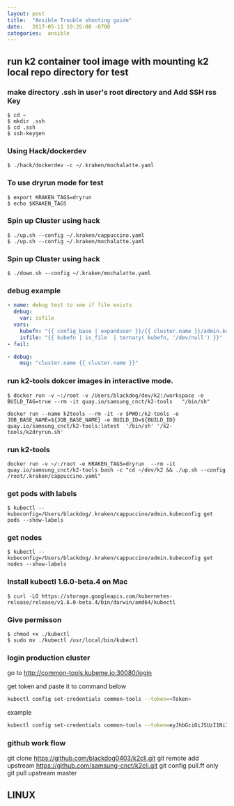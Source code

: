 ```yaml
---
layout: post
title:  "Ansible Trouble shooting guide"
date:   2017-05-11 19:35:00 -0700
categories:  ansible
---
```

## run k2 container tool image with mounting k2 local repo directory for test

### make directory .ssh in user's root directory  and Add SSH rss Key
```
$ cd ~
$ mkdir .ssh
$ cd .ssh
$ ssh-keygen
```

### Using Hack/dockerdev
```
$ ./hack/dockerdev -c ~/.kraken/mochalatte.yaml
```

### To use dryrun mode for test
```
$ export KRAKEN_TAGS=dryrun
$ echo $KRAKEN_TAGS
```

### Spin up Cluster using hack
```
$ ./up.sh --config ~/.kraken/cappuccino.yaml
$ ./up.sh --config ~/.kraken/mochalatte.yaml
```
### Spin up Cluster using hack
```
$ ./down.sh --config ~/.kraken/mochalatte.yaml
```
### debug example
```yaml
- name: debug test to see if file exists
  debug:
    var: isfile
  vars:
    kubefn: "{{ config_base | expanduser }}/{{ cluster.name }}/admin.kubeconfig"
    isfile: "{{ kubefn | is_file  | ternary( kubefn, '/dev/null') }}"
- fail:
```
```yaml
- debug:
    msg: "cluster.name {{ cluster.name }}"
```


### run k2-tools dokcer images in interactive mode.
```
$ docker run -v ~:/root -v /Users/blackdog/dev/k2:/workspace -e BUILD_TAG=true --rm -it quay.io/samsung_cnct/k2-tools   "/bin/sh"
```

```
docker run --name k2tools --rm -it -v $PWD:/k2-tools -e JOB_BASE_NAME=${JOB_BASE_NAME} -e BUILD_ID=${BUILD_ID} quay.io/samsung_cnct/k2-tools:latest  '/bin/sh' '/k2-tools/k2dryrun.sh'
```

### run k2-tools
```
docker run -v ~/:/root -e KRAKEN_TAGS=dryrun  --rm -it quay.io/samsung_cnct/k2-tools bash -c "cd ~/dev/k2 && ./up.sh --config /root/.kraken/cappuccino.yaml"
```

### get pods with labels
```
$ kubectl --kubeconfig=/Users/blackdog/.kraken/cappuccino/admin.kubeconfig get pods --show-labels
```

### get nodes
```
$ kubectl --kubeconfig=/Users/blackdog/.kraken/cappuccino/admin.kubeconfig get nodes --show-labels
```

### Install kubectl 1.6.0-beta.4 on Mac
```
$ curl -LO https://storage.googleapis.com/kubernetes-release/release/v1.6.0-beta.4/bin/darwin/amd64/kubectl
```

### Give permisson
```
$ chmod +x ./kubectl
$ sudo mv ./kubectl /usr/local/bin/kubectl
```

### login production cluster

go to http://common-tools.kubeme.io:30080/login

get token and paste it to command below

```bash
kubectl config set-credentials common-tools --token=<Token>
```

example

```bash
kubectl config set-credentials common-tools --token=eyJhbGciOiJSUzI1NiIsImtpZCI6IjMzMDJiZDM0NjJiM2UxZTMzODM0ZmM4NDljMmE4YjBjYWQzZDJjYjEifQ.eyJpc3MiOiJodHRwczovL2NvbW1vbi10b29scy5rdWJlbWUuaW86MzA0NDMiLCJzdWIiOiIyNTg5MDAxMCIsImF1ZCI6ImV4YW1wbGUtYXBwIiwiZXhwIjoxNDk4NjcxMzMyLCJpYXQiOjE0OTg1ODQ5MzIsImVtYWlsIjoiYmxhY2tkb2cwNDAzQGdtYWlsLmNvbSIsImVtYWlsX3ZlcmlmaWVkIjp0cnVlLCJuYW1lIjoiS3dhbmd5b3VuZyBBbGxlbiBLaW0ifQ.bwz3CxpPZOj5_Ra6W9WJ8oM5WA8sEsbTvyauuD-D2b9ldBsBbwL3BbsXjgqa6fNcgOVoV1sB9N7yh613DW4hjgvzd_K_hHBfUU4XVpYoFYViCZ63_ndJ00hnHubo6dW4s4ubH7wjzFAXYi8ZhLPbbeb7wODJQPbNjUuVcTgbPkzne2Ezra_xMocqlOiMhYxO_EdNdmGoVEpRLWD6aeyW18cUS3oLxyT1nryrYEegaA8jvwX0epg2KrG07O0UhjS7MxZ8aJ8nIXrEohlcJDfDZZJh6iQfojEOvj0OucAqFf7EjCoNa_h8u1Oil1-PSli2de9fLuQLZTfk2KPB7rsIuA
```
### github work flow

git clone https://github.com/blackdog0403/k2cli.git
git remote add upstream https://github.com/samsung-cnct/k2cli.git
git config pull.ff only
git pull upstream master

## LINUX
###
